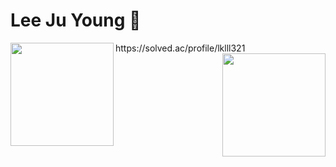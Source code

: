 # Lee Ju Young 🧑
 
<img align='left' src="http://mazassumnida.wtf/api/v2/generate_badge?boj=lklll321" height="165">
  <a>https://solved.ac/profile/lklll321</a>

<img align='right' src="https://github-readme-stats.vercel.app/api?username=jy-lee0626&show_icons=true&theme=gruvbox" height="165">


